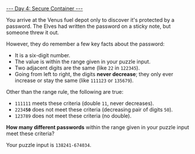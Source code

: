 [--- Day 4: Secure Container ---](https://adventofcode.com/2019/day/4)

You arrive at the Venus fuel depot only to discover it's protected by a password. The Elves had written the password on a sticky note, but someone threw it out.

However, they do remember a few key facts about the password:

  - It is a six-digit number.
  - The value is within the range given in your puzzle input.
  - Two adjacent digits are the same (like `22` in `122345`).
  - Going from left to right, the digits **never decrease**; they only ever increase or stay the same (like `111123` or `135679`).

Other than the range rule, the following are true:

  - `111111` meets these criteria (double `11`, never decreases).
  - `2234`**`50`** does not meet these criteria (decreasing pair of digits `50`).
  - `123789` does not meet these criteria (no double).

**How many different passwords** within the range given in your puzzle input meet these criteria?

Your puzzle input is `138241-674034`.